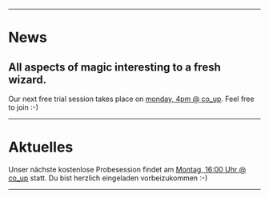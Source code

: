 
---
[](#english)
# News

## All aspects of magic interesting to a fresh wizard.

Our next free trial session takes place on [monday, 4pm @ co_up](#Calendar). Feel free to join :-)

[//]: # (@TODO - integrate twitter feed later)

---
[](#german)
# Aktuelles

Unser nächste kostenlose Probesession findet am [Montag, 16:00 Uhr @ co_up](#Calendar) statt. Du bist herzlich eingeladen vorbeizukommen :-)

---

